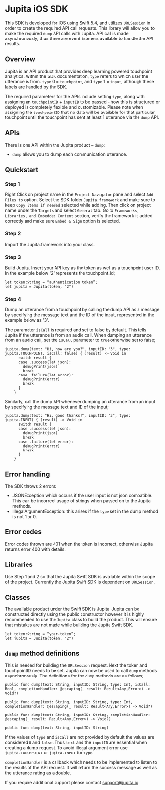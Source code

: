 # Jupita iOS SDK
This SDK is developed for iOS using Swift 5.4, and utilizes `URLSession` in order to create the required API call requests. This library will allow you to make the required `dump` API calls with Jupita. API call is made asynchronously, thus there are event listeners available to handle the API results.


## Overview
Jupita is an API product that provides deep learning powered touchpoint analytics. Within the SDK documentation, `type` refers to which user the utterance is from. `type` 0 = `touchpoint`, and `type` 1 = `input`, although these labels are handled by the SDK.

The required parameters for the APIs include setting `type`, along with assigning an `touchpointID` + `inputID` to be passed - how this is structured or deployed is completely flexible and customizable. Please note when assigning the `touchpointID` that no data will be available for that particular touchpoint until the touchpoint has sent at least 1 utterance via the `dump` API. 


## APIs
There is one API within the Jupita product – `dump`:

- `dump` allows you to dump each communication utterance.


## Quickstart
### Step 1
Right Click on project name in the `Project Navigator` pane and select `Add Files to` option. Select the SDK folder `Jupita.framework` and make sure to keep `Copy items if needed` selected while adding. Then click on project name under the `Targets` and select  `General` tab. Go to `Frameworks, Libraries, and Embedded Content` section, verify the framework is added correctly and make sure `Embed & Sign` option is selected.


### Step 2
Import the Jupita.framework into your class.


### Step 3
Build Jupita. Insert your API key as the token as well as a touchpoint user ID. In the example below '2' represents the touchpoint_id;

```
let token:String = “authentication token”; 
let jupita = Jupita(token, "2")
```

### Step 4
Dump an utterance from a touchpoint by calling the dump API as a message by specifying the message text and the ID of the input, represented in the example below as '3'. 

The parameter `isCall` is required and set to false by default. This tells Jupita if the utterance is from an audio call. When dumping an utterance from an audio call, set the `isCall` parameter to `true` otherwise set to false;

```
jupita.dump(text: "Hi, how are you?", inputID: "3", type: jupita.TOUCHPOINT, isCall: false) { (result) -> Void in
      switch result {
      case .success(let json):
        debugPrint(json)
        break
      case .failure(let error):
        debugPrint(error)
        break
      }
    }
```

Similarly, call the dump API whenever dumping an utterance from an input by specifying the message text and ID of the input;

```
jupita.dump(text: "Hi, good thanks!", inputID: "3", type: jupita.INPUT) { (result) -> Void in
      switch result {
      case .success(let json):
        debugPrint(json)
        break
      case .failure(let error):
        debugPrint(error)
        break
      }
    }
```

## Error handling
The SDK throws 2 errors:
- JSONException which occurs if the user input is not json compatible. This can be incorrect usage of strings when passed on to the Jupita methods.
- IllegalArgumentException: this arises if the `type` set in the dump method is not 1 or 0.


## Error codes
Error codes thrown are 401 when the token is incorrect, otherwise Jupita returns error 400 with details.


## Libraries
Use Step 1 and 2 so that the Jupita Swift SDK is available within the scope of the project. Currently the Jupita Swift SDK is dependent on `URLSession`.


## Classes
The available product under the Swift SDK is Jupita. Jupita can be constructed directly using the public constructor however it is highly recommended to use the `Jupita` class to build the product. This will ensure that mistakes are not made while building the Jupita Swift SDK.

```
let token:String = “your-token”; 
let jupita = Jupita(token, "2")
```


## `dump` method definitions
This is needed for building the `URLSession` request. Next the token and touchpointID needs to be set. Jupita can now be used to call `dump` methods asynchronously. The definitions for the `dump` methods are as follows;

```
public func dump(text: String, inputID: String, type: Int, isCall: Bool, completionHandler: @escaping(_ result: Result<Any,Error>) -> Void?)
 
public func dump(text: String, inputID: String, type: Int, completionHandler: @escaping(_ result: Result<Any,Error>) -> Void?)
 
public func dump(text: String, inputID: String, completionHandler: @escaping(_ result: Result<Any,Error>) -> Void?)
 
public func dump(text: String, inputID: String) 
```

If the values of `type` and `isCall` are not provided by default the values are considered `0` and `false`. Thus `text` and the `inputID` are essential when creating a dump request. To avoid illegal argument error use `jupita.TOUCHPOINT` or `jupita.INPUT` for `type`.

`completionHandler` is a callback which needs to be implemented to listen to the results of the API request. It will return the success message as well as the utterance rating as a double.

If you require additional support please contact support@jupita.io
